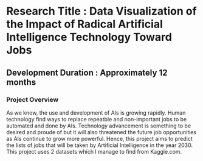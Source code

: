 <h1>Research Title : Data Visualization of the Impact of Radical Artificial Intelligence Technology Toward Jobs</h1>
<h2>Development Duration : Approximately 12 months</h2>

### Project Overview
As we know, the use and development of AIs is growing rapidly. Human technology find ways to replace repeatble and non-important jobs to be automated and done by AIs. Technology advancement is something to be desired and proude of but it will also threatened the future job opportunities as AIs continue to grow more powerful. Hence, this project aims to predict the lists of jobs that will be taken by Artificial Intelligence in the year 2030. This project uses 2 datasets which I manage to find from Kaggle.com. 
